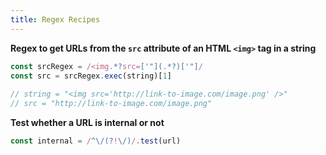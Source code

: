 ```yaml
---
title: Regex Recipes
---
```


**Regex to get URLs from the `src` attribute of an HTML `<img>` tag in a string**

```js
const srcRegex = /<img.*?src=['"](.*?)['"]/
const src = srcRegex.exec(string)[1]
  
// string = "<img src='http://link-to-image.com/image.png' />"
// src = "http://link-to-image.com/image.png"
```

**Test whether a URL is internal or not**

```js
const internal = /^\/(?!\/)/.test(url)
```